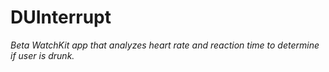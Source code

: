 # DUInterrupt
_Beta WatchKit app that analyzes heart rate and reaction time to determine if user is drunk._
